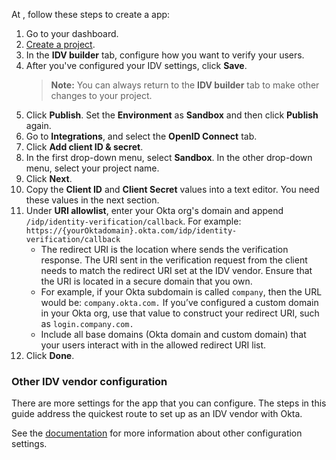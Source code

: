 At [<StackSnippet snippet="idp" inline />](https://workforce.incode.com/overview), follow these steps to create a <StackSnippet snippet="idp" inline /> app:

1. Go to your <StackSnippet snippet="idp" inline /> dashboard.
1. [Create a project](https://docs.clearme.com/docs/create-project).
1. In the **IDV builder** tab, configure how you want to verify your users.
1. After you've configured your IDV settings, click **Save**.
   > **Note:** You can always return to the **IDV builder** tab to make other changes to your project.
1. Click **Publish**. Set the **Environment** as **Sandbox** and then click **Publish** again.
1. Go to **Integrations**, and select the **OpenID Connect** tab.
1. Click **Add client ID & secret**.
1. In the first drop-down menu, select **Sandbox**. In the other drop-down menu, select your project name.
1. Click **Next**.
1. Copy the **Client ID** and **Client Secret** values into a text editor. You need these values in the next section.
1. Under **URI allowlist**, enter your Okta org's domain and append `/idp/identity-verification/callback`. For example: `https://{yourOktadomain}.okta.com/idp/identity-verification/callback`
   * The redirect URI is the location where <StackSnippet snippet="idp" inline /> sends the verification response. The URI sent in the verification request from the client needs to match the redirect URI set at the IDV vendor. Ensure that the URI is located in a secure domain that you own.
   * For example, if your Okta subdomain is called `company`, then the URL would be: `company.okta.com.` If you’ve configured a custom domain in your Okta org, use that value to construct your redirect URI, such as `login.company.com.`
   * Include all base domains (Okta domain and custom domain) that your users interact with in the allowed redirect URI list.
1. Click **Done**.

### Other IDV vendor configuration

There are more settings for the <StackSnippet snippet="idp" inline /> app that you can configure. The steps in this guide address the quickest route to set up <StackSnippet snippet="idp" inline /> as an IDV vendor with Okta.

See the [<StackSnippet snippet="idp" inline /> documentation](https://docs.clearme.com/docs/okta) for more information about other configuration settings.
